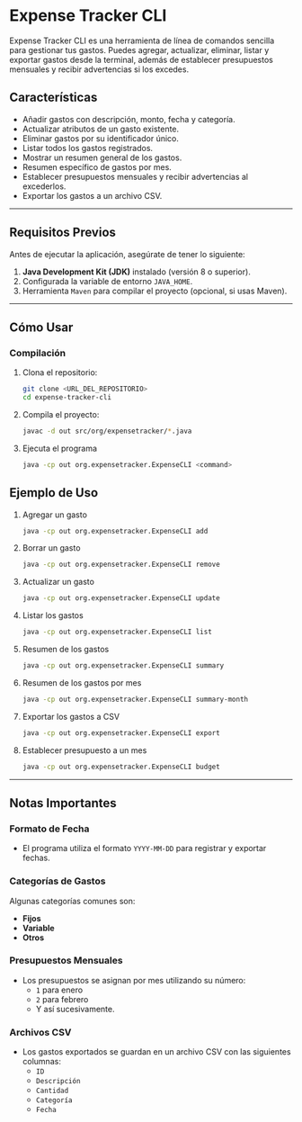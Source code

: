 # Expense Tracker CLI

Expense Tracker CLI es una herramienta de línea de comandos sencilla para gestionar tus gastos. Puedes agregar, actualizar, eliminar, listar y exportar gastos desde la terminal, además de establecer presupuestos mensuales y recibir advertencias si los excedes.

## **Características**

- Añadir gastos con descripción, monto, fecha y categoría.
- Actualizar atributos de un gasto existente.
- Eliminar gastos por su identificador único.
- Listar todos los gastos registrados.
- Mostrar un resumen general de los gastos.
- Resumen específico de gastos por mes.
- Establecer presupuestos mensuales y recibir advertencias al excederlos.
- Exportar los gastos a un archivo CSV.

---

## **Requisitos Previos**

Antes de ejecutar la aplicación, asegúrate de tener lo siguiente:

1. **Java Development Kit (JDK)** instalado (versión 8 o superior).
2. Configurada la variable de entorno `JAVA_HOME`.
3. Herramienta `Maven` para compilar el proyecto (opcional, si usas Maven).

---

## **Cómo Usar**

### **Compilación**
1. Clona el repositorio:
   ```bash
   git clone <URL_DEL_REPOSITORIO>
   cd expense-tracker-cli
2. Compila el proyecto:
   ```bash
   javac -d out src/org/expensetracker/*.java
3. Ejecuta el programa
   ```bash
   java -cp out org.expensetracker.ExpenseCLI <command>

## **Ejemplo de Uso**
1. Agregar un gasto
   ```bash
   java -cp out org.expensetracker.ExpenseCLI add
2. Borrar un gasto
   ```bash
   java -cp out org.expensetracker.ExpenseCLI remove
3. Actualizar un gasto
   ```bash
   java -cp out org.expensetracker.ExpenseCLI update
4. Listar los gastos
   ```bash
   java -cp out org.expensetracker.ExpenseCLI list
5. Resumen de los gastos
    ```bash
   java -cp out org.expensetracker.ExpenseCLI summary
6. Resumen de los gastos por mes
    ```bash
   java -cp out org.expensetracker.ExpenseCLI summary-month
7. Exportar los gastos a CSV
    ```bash
   java -cp out org.expensetracker.ExpenseCLI export
    ```
8. Establecer presupuesto a un mes
    ```bash
   java -cp out org.expensetracker.ExpenseCLI budget

---

## **Notas Importantes**

### **Formato de Fecha**
- El programa utiliza el formato `YYYY-MM-DD` para registrar y exportar fechas.

### **Categorías de Gastos**
Algunas categorías comunes son:
- **Fijos**
- **Variable**
- **Otros**

### **Presupuestos Mensuales**
- Los presupuestos se asignan por mes utilizando su número:
  - `1` para enero
  - `2` para febrero
  - Y así sucesivamente.

### **Archivos CSV**
- Los gastos exportados se guardan en un archivo CSV con las siguientes columnas:
  - `ID`
  - `Descripción`
  - `Cantidad`
  - `Categoría`
  - `Fecha`
